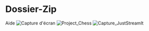 # Dossier-Zip
Aide
![Capture d'écran](https://github.com/Gunther-C/Dossier-Zip/assets/162619333/b7a4d2b9-e37b-41e7-acda-8553e34e1e1f)
![Project_Chess](https://github.com/Gunther-C/Dossier-Zip/assets/162619333/cc89cfb6-e777-4b84-bd0a-b8ea1d68c1fd)
![Capture_JustStreamIt](https://github.com/user-attachments/assets/faf6addc-cf20-4bb2-bc36-925a79d4f2fd)
